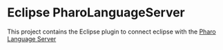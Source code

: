 # Eclipse PharoLanguageServer

This project contains the Eclipse plugin to connect eclipse with the [Pharo Language Server](https://github.com/badetitou/Pharo-LanguageServer)
